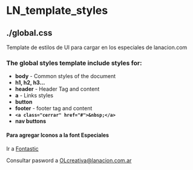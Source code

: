 # LN_template_styles

## ./global.css

Template de estilos de UI para cargar en los especiales de lanacion.com


### The global styles template include styles for: 

* **body** - Common styles of the document
* **h1, h2, h3...**
* **header** - Header Tag and content
* **a** - Links styles
* **button**
* **footer** - footer tag and content 
* **`<a class="cerrar" href="#">&nbsp;</a>`**
* **nav buttons**



#### Para agregar Iconos a la font **Especiales**

Ir a [Fontastic](http://app.fontastic.me/)

Consultar pasword a OLcreativa@lanacion.com.ar
